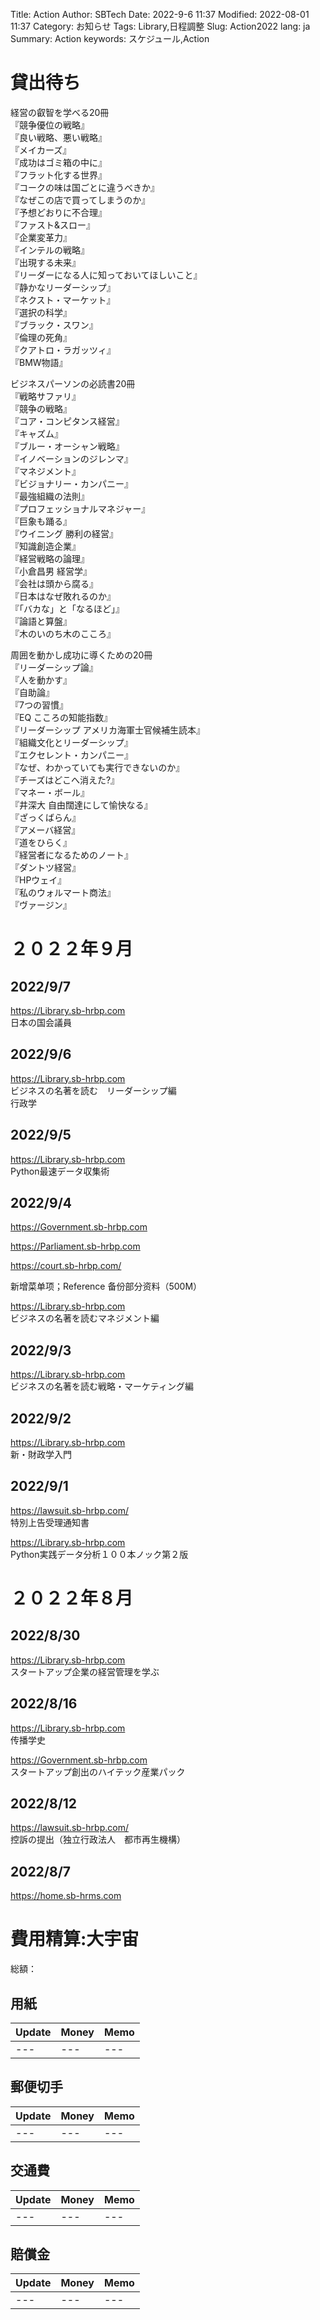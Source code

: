 Title: Action
Author: SBTech
Date: 2022-9-6 11:37
Modified: 2022-08-01 11:37
Category: お知らせ
Tags: Library,日程調整
Slug: Action2022
lang: ja
Summary: Action
keywords: スケジュール,Action

# 貸出待ち

経営の叡智を学べる20冊  
『競争優位の戦略』  
『良い戦略、悪い戦略』  
『メイカーズ』  
『成功はゴミ箱の中に』  
『フラット化する世界』  
『コークの味は国ごとに違うべきか』  
『なぜこの店で買ってしまうのか』  
『予想どおりに不合理』  
『ファスト&スロー』  
『企業変革力』  
『インテルの戦略』  
『出現する未来』  
『リーダーになる人に知っておいてほしいこと』  
『静かなリーダーシップ』  
『ネクスト・マーケット』  
『選択の科学』  
『ブラック・スワン』  
『倫理の死角』  
『クアトロ・ラガッツィ』  
『BMW物語』  
  
  
ビジネスパーソンの必読書20冊  
『戦略サファリ』  
『競争の戦略』  
『コア・コンピタンス経営』  
『キャズム』  
『ブルー・オーシャン戦略』  
『イノベーションのジレンマ』  
『マネジメント』  
『ビジョナリー・カンパニー』  
『最強組織の法則』  
『プロフェッショナルマネジャー』  
『巨象も踊る』  
『ウイニング 勝利の経営』  
『知識創造企業』  
『経営戦略の論理』  
『小倉昌男 経営学』  
『会社は頭から腐る』  
『日本はなぜ敗れるのか』  
『「バカな」と「なるほど」』  
『論語と算盤』  
『木のいのち木のこころ』  
  
  
周囲を動かし成功に導くための20冊  
『リーダーシップ論』  
『人を動かす』  
『自助論』  
『7つの習慣』  
『EQ こころの知能指数』  
『リーダーシップ アメリカ海軍士官候補生読本』  
『組織文化とリーダーシップ』  
『エクセレント・カンパニー』  
『なぜ、わかっていても実行できないのか』  
『チーズはどこへ消えた?』  
『マネー・ボール』  
『井深大 自由闊達にして愉快なる』  
『ざっくばらん』  
『アメーバ経営』  
『道をひらく』  
『経営者になるためのノート』  
『ダントツ経営』  
『HPウェイ』  
『私のウォルマート商法』  
『ヴァージン』  
  
# ２０２２年９月
## 2022/9/7
<https://Library.sb-hrbp.com>  
日本の国会議員  



## 2022/9/6
<https://Library.sb-hrbp.com>  
ビジネスの名著を読む　リーダーシップ編  
行政学  

## 2022/9/5
<https://Library.sb-hrbp.com>  
Python最速データ収集術　

## 2022/9/4
<https://Government.sb-hrbp.com>  
  
<https://Parliament.sb-hrbp.com>  
  
<https://court.sb-hrbp.com/>  
  
新增菜单项；Reference
备份部分资料（500M）
  
  
<https://Library.sb-hrbp.com>  
ビジネスの名著を読むマネジメント編

## 2022/9/3
<https://Library.sb-hrbp.com>  
ビジネスの名著を読む戦略・マーケティング編
  
## 2022/9/2
<https://Library.sb-hrbp.com>  
新・財政学入門
  
## 2022/9/1
  
<https://lawsuit.sb-hrbp.com/>  
特別上告受理通知書  
  
<https://Library.sb-hrbp.com>  
Python実践データ分析１００本ノック第２版
  
# ２０２２年８月
## 2022/8/30
  
<https://Library.sb-hrbp.com>  
スタートアップ企業の経営管理を学ぶ

  
## 2022/8/16
  
<https://Library.sb-hrbp.com>  
传播学史
  
<https://Government.sb-hrbp.com>  
スタートアップ創出のハイテック産業パック
  

## 2022/8/12
  
<https://lawsuit.sb-hrbp.com/>  
控訴の提出（独立行政法人　都市再生機構）  

  
## 2022/8/7
  
<https://home.sb-hrms.com>
  




# 費用精算:大宇宙
総額：



## 用紙

Update |Money |Memo
:--|:--|:--
---|---|---



## 郵便切手

Update |Money |Memo
:--|:--|:--
---|---|---


## 交通費

Update |Money |Memo
:--|:--|:--
---|---|---



## 賠償金

Update |Money |Memo
:--|:--|:--
---|---|---